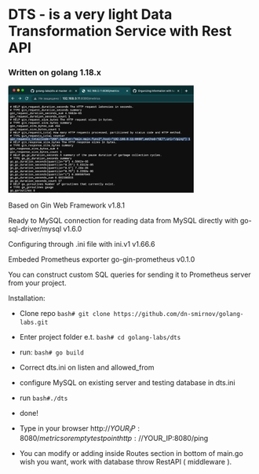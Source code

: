 # DTS - is a very light Data Transformation Service with Rest API

### Written on golang 1.18.x
<img src="https://github.com/dn-smirnov/golang-labs/blob/master/dts/dts-01.png" width=75% height=75%>

Based on Gin Web Framework v1.8.1

Ready to MySQL connection for reading data from MySQL directly with go-sql-driver/mysql v1.6.0

Configuring through .ini file with ini.v1 v1.66.6

Embeded Prometheus exporter go-gin-prometheus v0.1.0

You can construct custom SQL queries for sending it to Prometheus server from your project.

Installation:

- Clone repo ```bash# git clone https://github.com/dn-smirnov/golang-labs.git```

- Enter project folder e.t. ```bash# cd golang-labs/dts```

- run: ```bash# go build```

- Correct dts.ini on listen and allowed_from

- configure MySQL on existing server and testing database in dts.ini

- run ```bash#./dts```

- done!

- Type in your browser http://$YOUR_IP:8080/metrics or empty test point http://$YOUR_IP:8080/ping 

- You can modify or adding inside Routes section in bottom of main.go wish you want, work with database throw RestAPI ( middleware ).
